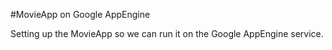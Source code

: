#MovieApp on Google AppEngine

Setting up the MovieApp so we can run it on the Google AppEngine service.